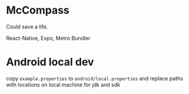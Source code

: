 # McCompass

Could save a life.

React-Native, Expo, Metro Bundler


# Android local dev
copy `example.properties` to `android/local.properties` and replace paths with locations on local machine for jdk and sdk